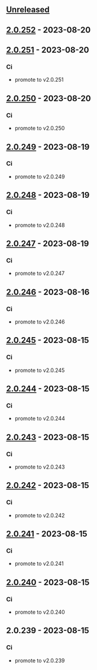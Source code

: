 <a name="unreleased"></a>
## [Unreleased]


<a name="2.0.252"></a>
## [2.0.252] - 2023-08-20

<a name="2.0.251"></a>
## [2.0.251] - 2023-08-20
### Ci
- promote to v2.0.251


<a name="2.0.250"></a>
## [2.0.250] - 2023-08-20
### Ci
- promote to v2.0.250


<a name="2.0.249"></a>
## [2.0.249] - 2023-08-19
### Ci
- promote to v2.0.249


<a name="2.0.248"></a>
## [2.0.248] - 2023-08-19
### Ci
- promote to v2.0.248


<a name="2.0.247"></a>
## [2.0.247] - 2023-08-19
### Ci
- promote to v2.0.247


<a name="2.0.246"></a>
## [2.0.246] - 2023-08-16
### Ci
- promote to v2.0.246


<a name="2.0.245"></a>
## [2.0.245] - 2023-08-15
### Ci
- promote to v2.0.245


<a name="2.0.244"></a>
## [2.0.244] - 2023-08-15
### Ci
- promote to v2.0.244


<a name="2.0.243"></a>
## [2.0.243] - 2023-08-15
### Ci
- promote to v2.0.243


<a name="2.0.242"></a>
## [2.0.242] - 2023-08-15
### Ci
- promote to v2.0.242


<a name="2.0.241"></a>
## [2.0.241] - 2023-08-15
### Ci
- promote to v2.0.241


<a name="2.0.240"></a>
## [2.0.240] - 2023-08-15
### Ci
- promote to v2.0.240


<a name="2.0.239"></a>
## 2.0.239 - 2023-08-15
### Ci
- promote to v2.0.239


[Unreleased]: https://gitlab.industrysoftware.automation.siemens.com/caas-ops/fleet/aws-usea1-qa-qa/compare/2.0.252...HEAD
[2.0.252]: https://gitlab.industrysoftware.automation.siemens.com/caas-ops/fleet/aws-usea1-qa-qa/compare/2.0.251...2.0.252
[2.0.251]: https://gitlab.industrysoftware.automation.siemens.com/caas-ops/fleet/aws-usea1-qa-qa/compare/2.0.250...2.0.251
[2.0.250]: https://gitlab.industrysoftware.automation.siemens.com/caas-ops/fleet/aws-usea1-qa-qa/compare/2.0.249...2.0.250
[2.0.249]: https://gitlab.industrysoftware.automation.siemens.com/caas-ops/fleet/aws-usea1-qa-qa/compare/2.0.248...2.0.249
[2.0.248]: https://gitlab.industrysoftware.automation.siemens.com/caas-ops/fleet/aws-usea1-qa-qa/compare/2.0.247...2.0.248
[2.0.247]: https://gitlab.industrysoftware.automation.siemens.com/caas-ops/fleet/aws-usea1-qa-qa/compare/2.0.246...2.0.247
[2.0.246]: https://gitlab.industrysoftware.automation.siemens.com/caas-ops/fleet/aws-usea1-qa-qa/compare/2.0.245...2.0.246
[2.0.245]: https://gitlab.industrysoftware.automation.siemens.com/caas-ops/fleet/aws-usea1-qa-qa/compare/2.0.244...2.0.245
[2.0.244]: https://gitlab.industrysoftware.automation.siemens.com/caas-ops/fleet/aws-usea1-qa-qa/compare/2.0.243...2.0.244
[2.0.243]: https://gitlab.industrysoftware.automation.siemens.com/caas-ops/fleet/aws-usea1-qa-qa/compare/2.0.242...2.0.243
[2.0.242]: https://gitlab.industrysoftware.automation.siemens.com/caas-ops/fleet/aws-usea1-qa-qa/compare/2.0.241...2.0.242
[2.0.241]: https://gitlab.industrysoftware.automation.siemens.com/caas-ops/fleet/aws-usea1-qa-qa/compare/2.0.240...2.0.241
[2.0.240]: https://gitlab.industrysoftware.automation.siemens.com/caas-ops/fleet/aws-usea1-qa-qa/compare/2.0.239...2.0.240
